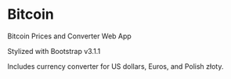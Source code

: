 Bitcoin
=======

Bitcoin Prices and Converter Web App

Stylized with Bootstrap v3.1.1

Includes currency converter for US dollars, Euros, and Polish złoty.
